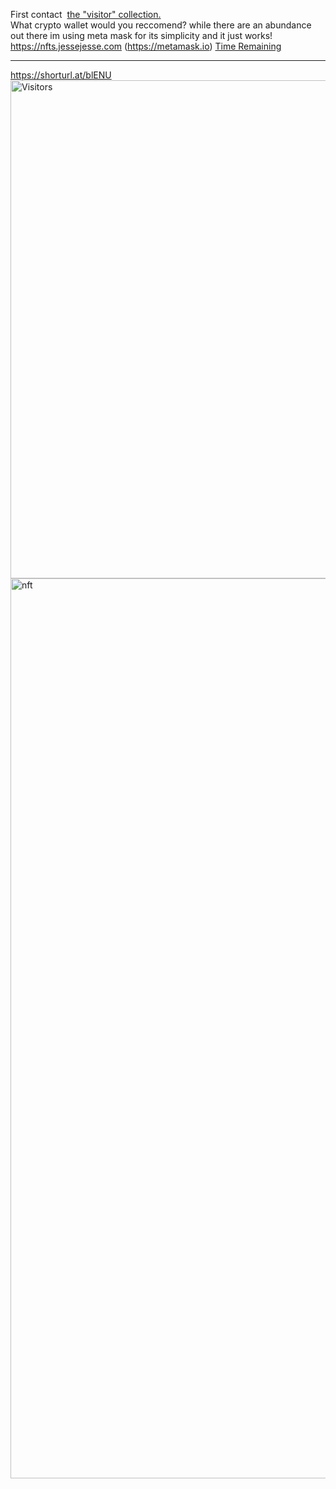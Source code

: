 First contact&nbsp;&nbsp;<a href="https://rarible.com/token/0xc9154424b823b10579895ccbe442d41b9abd96ed:49810866760327997825089530041255635556217620207502715780702497148749412827148">the "visitor" collection.</a>
<br>What crypto wallet would you reccomend? while there are an abundance out there im using meta mask for its simplicity and it just works! https://nfts.jessejesse.com (https://metamask.io) <a href="https://logwork.com/countdown-8rqs">Time Remaining</a><hr>
https://shorturl.at/blENU<img width="797" alt="Visitors" src="https://github.com/sudo-self/visitor/assets/119916323/20fa61e9-ee8a-4be6-9aa2-7ba2afdd1797">
<img width="1440" alt="nft" src="https://github.com/sudo-self/visitor/assets/119916323/cf4b166e-ef19-4312-a16c-0b64fb1b8b39">
